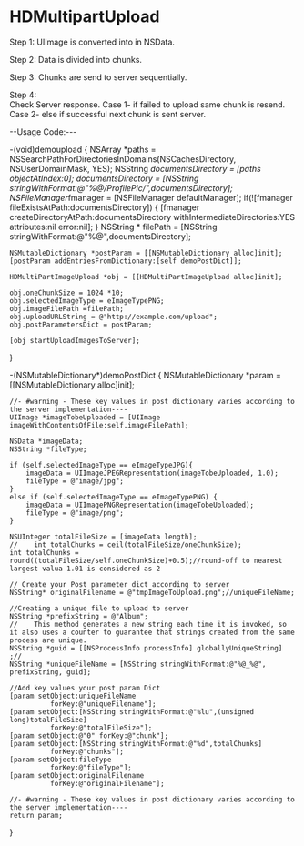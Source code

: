 HDMultipartUpload
=================


Step 1:
     UIImage is converted into in NSData.
     
Step 2:
     Data is divided into chunks.
     
Step 3:
     Chunks are send to server sequentially.
     
Step 4:     
     Check Server response.
           Case 1- if failed to upload same chunk is resend.
           Case 2- else if successful next chunk is sent server.
 
 
 
 
 --Usage Code:---
 
-(void)demoupload
{
    NSArray *paths = NSSearchPathForDirectoriesInDomains(NSCachesDirectory, NSUserDomainMask, YES);
    NSString *documentsDirectory = [paths objectAtIndex:0];
    documentsDirectory = [NSString stringWithFormat:@"%@/ProfilePic/",documentsDirectory];
    NSFileManager*fmanager = [NSFileManager defaultManager];
    if(![fmanager fileExistsAtPath:documentsDirectory])
    {
        [fmanager createDirectoryAtPath:documentsDirectory withIntermediateDirectories:YES attributes:nil error:nil];
    }
    NSString * filePath =  [NSString stringWithFormat:@"%@",documentsDirectory];
 
    NSMutableDictionary *postParam = [[NSMutableDictionary alloc]init];
    [postParam addEntriesFromDictionary:[self demoPostDict]];
    
    HDMultiPartImageUpload *obj = [[HDMultiPartImageUpload alloc]init];
 
    obj.oneChunkSize = 1024 *10;
    obj.selectedImageType = eImageTypePNG;
    obj.imageFilePath =filePath;
    obj.uploadURLString = @"http://example.com/upload";
    obj.postParametersDict = postParam;
    
    [obj startUploadImagesToServer];
    
}
 
-(NSMutableDictionary*)demoPostDict
{
    NSMutableDictionary *param = [[NSMutableDictionary alloc]init];
    
    //- #warning - These key values in post dictionary varies according to the server implementation----
    UIImage *imageTobeUploaded = [UIImage imageWithContentsOfFile:self.imageFilePath];
    
    NSData *imageData;
    NSString *fileType;
    
    if (self.selectedImageType == eImageTypeJPG){
        imageData = UIImageJPEGRepresentation(imageTobeUploaded, 1.0);
        fileType = @"image/jpg";
    }
    else if (self.selectedImageType == eImageTypePNG) {
        imageData = UIImagePNGRepresentation(imageTobeUploaded);
        fileType = @"image/png";
    }
    
    NSUInteger totalFileSize = [imageData length];
    //    int totalChunks = ceil(totalFileSize/oneChunkSize);
    int totalChunks = round((totalFileSize/self.oneChunkSize)+0.5);//round-off to nearest  largest valua 1.01 is considered as 2
    
    // Create your Post parameter dict according to server
    NSString* originalFilename = @"tmpImageToUpload.png";//uniqueFileName;
    
    //Creating a unique file to upload to server
    NSString *prefixString = @"Album";
    //    This method generates a new string each time it is invoked, so it also uses a counter to guarantee that strings created from the same process are unique.
    NSString *guid = [[NSProcessInfo processInfo] globallyUniqueString] ;//
    NSString *uniqueFileName = [NSString stringWithFormat:@"%@_%@", prefixString, guid];
    
    //Add key values your post param Dict
    [param setObject:uniqueFileName
              forKey:@"uniqueFilename"];
    [param setObject:[NSString stringWithFormat:@"%lu",(unsigned long)totalFileSize]
              forKey:@"totalFileSize"];
    [param setObject:@"0" forKey:@"chunk"];
    [param setObject:[NSString stringWithFormat:@"%d",totalChunks]
              forKey:@"chunks"];
    [param setObject:fileType
              forKey:@"fileType"];
    [param setObject:originalFilename
              forKey:@"originalFilename"];
    
    //- #warning - These key values in post dictionary varies according to the server implementation----
    return param;
    
}
